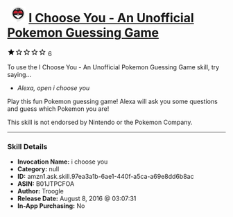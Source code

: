 # &nbsp;<img src="skill_icon" alt="I Choose You - An Unofficial Pokemon Guessing Game icon" width="36"> [I Choose You - An Unofficial Pokemon Guessing Game](http://alexa.amazon.com/#skills/amzn1.ask.skill.97ea3a1b-6ae1-440f-a5ca-a69e8dd6b8ac)
![1 stars](../../images/ic_star_black_18dp_1x.png)![1 stars](../../images/ic_star_border_black_18dp_1x.png)![1 stars](../../images/ic_star_border_black_18dp_1x.png)![1 stars](../../images/ic_star_border_black_18dp_1x.png)![1 stars](../../images/ic_star_border_black_18dp_1x.png) 6

To use the I Choose You - An Unofficial Pokemon Guessing Game skill, try saying...

* *Alexa, open i choose you*

Play this fun Pokemon guessing game! Alexa will ask you some questions and guess which Pokemon you are!

This skill is not endorsed by Nintendo or the Pokemon Company.

***

### Skill Details

* **Invocation Name:** i choose you
* **Category:** null
* **ID:** amzn1.ask.skill.97ea3a1b-6ae1-440f-a5ca-a69e8dd6b8ac
* **ASIN:** B01JTPCFOA
* **Author:** Troogle
* **Release Date:** August 8, 2016 @ 03:07:31
* **In-App Purchasing:** No
